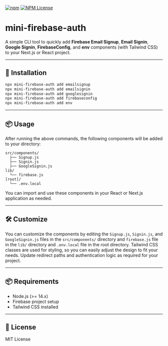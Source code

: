 [![npm](https://img.shields.io/npm/d18m/mini-firebase-auth?logo=npm&labelColor=black)](https://www.npmjs.com/package/mini-firebase-auth)
[![NPM License](https://img.shields.io/npm/l/mini-firebase-auth?color=blue)](https://github.com/PatelAbhay550/mini-firebase-auth/blob/main/LICENSE)
# mini-firebase-auth

A simple CLI tool to quickly add **Firebase Email Signup**, **Email Signin**, **Google Signin**, **FirebaseConfig**, and **env** components (with Tailwind CSS) to your Next.js or React project.

---

## 🚀 Installation

```bash
npx mini-firebase-auth add emailsignup
npx mini-firebase-auth add emailsignin
npx mini-firebase-auth add googlesignin
npx mini-firebase-auth add firebaseconfig
npx mini-firebase-auth add env
```

---

## 📦 Usage

After running the above commands, the following components will be added to your directory:

```
src/components/
  ├── Signup.js
  ├── Signin.js
  ├── GoogleSignin.js
lib/
  └── firebase.js
[root]/
  └── .env.local
```

You can import and use these components in your React or Next.js application as needed.

---

## 🛠️ Customize

You can customize the components by editing the `Signup.js`, `Signin.js`, and `GoogleSignin.js` files in the `src/components/` directory and `firebase.js` file in the `lib/` directory and `.env.local` file in the root directory. Tailwind CSS classes are used for styling, so you can easily adjust the design to fit your needs.  Update redirect paths and authentication logic as required for your project.

---

## 📦 Requirements

- Node.js (>= 14.x)
- Firebase project setup
- Tailwind CSS installed

---

## 📄 License

MIT License

